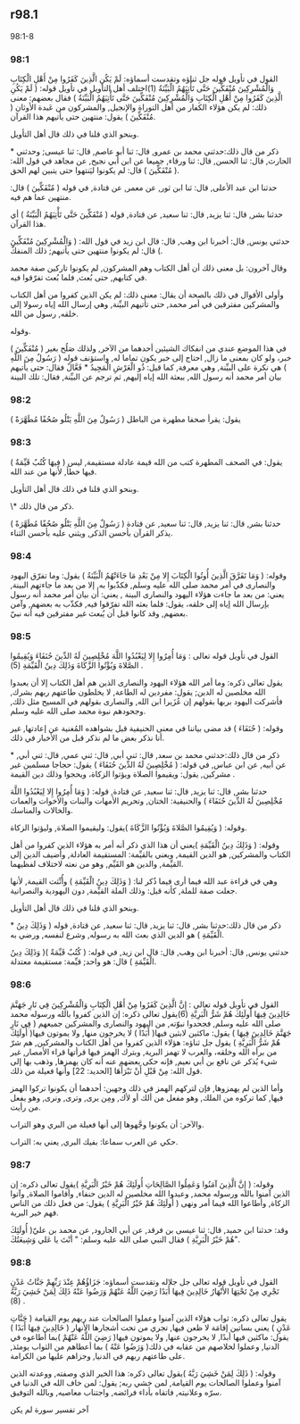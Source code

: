 ## r98.1
98:1-8
### 98:1
القول في تأويل قوله جل ثناؤه وتقدست أسماؤه: لَمْ يَكُنِ الَّذِينَ كَفَرُوا مِنْ أَهْلِ الْكِتَابِ وَالْمُشْرِكِينَ مُنْفَكِّينَ حَتَّى تَأْتِيَهُمُ الْبَيِّنَةُ (1)اختلف أهل التأويل في تأويل قوله: ( لَمْ يَكُنِ الَّذِينَ كَفَرُوا مِنْ أَهْلِ الْكِتَابِ وَالْمُشْرِكِينَ مُنْفَكِّينَ حَتَّى تَأْتِيَهُمُ الْبَيِّنَةُ ) فقال بعضهم: معنى ذلك: لم يكن هؤلاء الكفار من أهل التوراة والإنجيل, والمشركون من عَبدة الأوثان ( مُنْفَكِّينَ ) يقول: منتهين حتى يأتيهم هذا القرآن.

وبنحو الذي قلنا في ذلك قال أهل التأويل.

\* ذكر من قال ذلك:حدثني محمد بن عمرو, قال: ثنا أبو عاصم, قال: ثنا عيسى; وحدثني الحارث, قال: ثنا الحسن, قال: ثنا ورقاء, جميعا عن ابن أبي نجيح, عن مجاهد في قول الله: ( مُنْفَكِّينَ ) قال: لم يكونوا ليَنتهوا حتى يتبين لهم الحق.

حدثنا ابن عبد الأعلى, قال: ثنا ابن ثور, عن معمر, عن قتادة, في قوله ( مُنْفَكِّينَ ) قال: منتهين عما هم فيه.

حدثنا بشر, قال: ثنا يزيد, قال: ثنا سعيد, عن قتادة, قوله ( مُنْفَكِّينَ حَتَّى تَأْتِيَهُمُ الْبَيِّنَةُ ) أي هذا القرآن.

حدثني يونس, قال: أخبرنا ابن وهب, قال: قال ابن زيد في قول الله: ( وَالْمُشْرِكِينَ مُنْفَكِّينَ ) قال: لم يكونوا منتهين حتى يأتيهم; ذلك المنفكّ.

وقال آخرون: بل معنى ذلك أن أهل الكتاب وهم المشركون, لم يكونوا تاركين صفة محمد في كتابهم, حتى بُعث, فلما بُعث تفرّقوا فيه.

وأولى الأقوال في ذلك بالصحة أن يقال: معنى ذلك: لم يكن الذين كفروا من أهل الكتاب والمشركين مفترقين في أمر محمد, حتى تأتيهم البيِّنة, وهي إرسال الله إياه رسولا إلى خلقه, رسول من الله.

وقوله.

( مُنْفَكِّينَ ) في هذا الموضع عندي من انفكاك الشيئين أحدهما من الآخر, ولذلك صَلُح بغير خبر، ولو كان بمعنى ما زال, احتاج إلى خبر يكون تماما له, واستؤنف قوله ( رَسُولٌ مِنَ اللَّهِ ) هي نكرة على البيِّنة, وهي معرفة, كما قيل: ذُو الْعَرْشِ الْمَجِيدُ \* فَعَّالٌ فقال: حتى يأتيهم بيان أمر محمد أنه رسول الله, ببعثة الله إياه إليهم, ثم ترجم عن البيِّنة, فقال: تلك البينة

### 98:2
( رَسُولٌ مِنَ اللَّهِ يَتْلُو صُحُفًا مُطَهَّرَةً ) يقول: يقرأ صحفا مطهرة من الباطل

### 98:3
( فِيهَا كُتُبٌ قَيِّمَةٌ ) يقول: في الصحف المطهرة كتب من الله قيمة عادلة مستقيمة, ليس فيها خطأ, لأنها من عند الله.

وبنحو الذي قلنا في ذلك قال أهل التأويل.

\\* ذكر من قال ذلك.

حدثنا بشر, قال: ثنا يزيد, قال: ثنا سعيد, عن قتادة ( رَسُولٌ مِنَ اللَّهِ يَتْلُو صُحُفًا مُطَهَّرَةً ) يذكر القرآن بأحسن الذكر, ويثني عليه بأحسن الثناء.

### 98:4
وقوله: ( وَمَا تَفَرَّقَ الَّذِينَ أُوتُوا الْكِتَابَ إِلا مِنْ بَعْدِ مَا جَاءَتْهُمُ الْبَيِّنَةُ ) يقول: وما تفرّق اليهود والنصارى في أمر محمد صلى الله عليه وسلم, فكذّبوا به, إلا من بعد ما جاءتهم البينة, يعني: من بعد ما جاءت هؤلاء اليهود والنصارى البينة , يعني: أن بيان أمر محمد أنه رسول بإرسال الله إياه إلى خلقه، يقول: فلما بعثه الله تفرّقوا فيه, فكذّب به بعضهم, وآمن بعضهم, وقد كانوا قبل أن يُبعث غير مفترقين فيه أنه نبيّ.

### 98:5
القول في تأويل قوله تعالى : وَمَا أُمِرُوا إِلا لِيَعْبُدُوا اللَّهَ مُخْلِصِينَ لَهُ الدِّينَ حُنَفَاءَ وَيُقِيمُوا الصَّلاةَ وَيُؤْتُوا الزَّكَاةَ وَذَلِكَ دِينُ الْقَيِّمَةِ (5) .

يقول تعالى ذكره: وما أمر الله هؤلاء اليهود والنصارى الذين هم أهل الكتاب إلا أن يعبدوا الله مخلصين له الدين; يقول: مفردين له الطاعة, لا يخلطون طاعتهم ربهم بشرك, فأشركت اليهود بربها بقولهم إن عُزَيرا ابن الله, والنصارى بقولهم في المسيح مثل ذلك, وجحودهم نبوة محمد صلى الله عليه وسلم.

وقوله: ( حُنَفَاءَ ) قد مضى بياننا في معنى الحنيفية قبل بشواهده المُغنية عن إعادتها, غير أنا نذكر بعض ما لم نذكر قبل من الأخبار في ذلك.

\* ذكر من قال ذلك:حدثني محمد بن سعد, قال: ثني أبي, قال: ثني عمي, قال: ثني أبي, عن أبيه, عن ابن عباس, في قوله: ( مُخْلِصِينَ لَهُ الدِّينَ حُنَفَاءَ ) يقول: حجاجا مسلمين غير مشركين, يقول: ويقيموا الصلاة ويؤتوا الزكاة، ويحجوا وذلك دين القيمة .

حدثنا بشر, قال: ثنا يزيد, قال: ثنا سعيد, عن قتادة, قوله: ( وَمَا أُمِرُوا إِلا لِيَعْبُدُوا اللَّهَ مُخْلِصِينَ لَهُ الدِّينَ حُنَفَاءَ ) والحنيفية: الختان, وتحريم الأمهات والبنات والأخوات والعمات والخالات والمناسك.

وقوله: ( وَيُقِيمُوا الصَّلاةَ وَيُؤْتُوا الزَّكَاةَ )يقول: وليقيموا الصلاة, وليؤتوا الزكاة.

وقوله: ( وَذَلِكَ دِينُ الْقَيِّمَةِ )يعني أن هذا الذي ذكر أنه أمر به هؤلاء الذين كفروا من أهل الكتاب والمشركين, هو الدين القيمة, ويعني بالقيِّمة: المستقيمة العادلة, وأضيف الدين إلى القيِّمة, والدين هو القَيِّم, وهو من نعته لاختلاف لفظيهما.

وهي في قراءة عبد الله فيما أرى فيما ذُكر لنا: ( وَذَلِكَ دِينُ الْقَيِّمَةِ ) وأُنِّثت القيمة, لأنها جعلت صفة للملة, كأنه قيل: وذلك الملة القيِّمة, دون اليهودية والنصرانية.

وبنحو الذي قلنا في ذلك قال أهل التأويل.

\* ذكر من قال ذلك:حدثنا بشر, قال: ثنا يزيد, قال: ثنا سعيد, عن قتادة, قوله ( وَذَلِكَ دِينُ الْقَيِّمَةِ ) هو الدين الذي بعث الله به رسوله, وشرع لنفسه, ورضي به.

حدثني يونس, قال: أخبرنا ابن وهب, قال: قال ابن زيد, في قوله: ( كُتُبٌ قَيِّمَةٌ )( وَذَلِكَ دِينُ الْقَيِّمَةِ ) قال: هو واحد; قيِّمة: مستقيمة معتدلة.

### 98:6
القول في تأويل قوله تعالى : إِنَّ الَّذِينَ كَفَرُوا مِنْ أَهْلِ الْكِتَابِ وَالْمُشْرِكِينَ فِي نَارِ جَهَنَّمَ خَالِدِينَ فِيهَا أُولَئِكَ هُمْ شَرُّ الْبَرِيَّةِ (6)يقول تعالى ذكره: إن الذين كفروا بالله ورسوله محمد صلى الله عليه وسلم, فجحدوا نبوّته, من اليهود والنصارى والمشركين جميعهم ( فِي نَارِ جَهَنَّمَ خَالِدِينَ فِيهَا ) يقول: ماكثين لابثين فيها( أَبَدًا ) لا يخرجون منها, ولا يموتون فيها( أُولَئِكَ هُمْ شَرُّ الْبَرِيَّةِ ) يقول جل ثناؤه: هؤلاء الذين كفروا من أهل الكتاب والمشركين, هم شرّ من برأه الله وخلقه، والعرب لا تهمز البرية, وبترك الهمز فيها قرأتها قراء الأمصار, غير شيء يُذكر عن نافع بن أبي نعيم, فإنه حكى بعضهم عنه أنه كان يهمزها, وذهب بها إلى قول الله: مِنْ قَبْلِ أَنْ نَبْرَأَهَا \[الحديد: 22\] وأنها فعيلة من ذلك.

وأما الذين لم يهمزوها, فإن لتركهم الهمز في ذلك وجهين: أحدهما أن يكونوا تركوا الهمز فيها, كما تركوه من الملك, وهو مفعل من ألك أو لأك, ومِن يرى, وترى, ونرى, وهو يفعل من رأيت.

والآخر: أن يكونوا وجَّهوها إلى أنها فعيلة من البري وهو التراب.

حكي عن العرب سماعا: بفيك البري, يعني به: التراب.

### 98:7
وقوله: ( إِنَّ الَّذِينَ آمَنُوا وَعَمِلُوا الصَّالِحَاتِ أُولَئِكَ هُمْ خَيْرُ الْبَرِيَّةِ )يقول تعالى ذكره: إن الذين آمنوا بالله ورسوله محمد, وعبدوا الله مخلصين له الدين حنفاء, وأقاموا الصلاة, وآتوا الزكاة, وأطاعوا الله فيما أمر ونهى ( أُولَئِكَ هُمْ خَيْرُ الْبَرِيَّةِ ) يقول: من فعل ذلك من الناس فهم خير البرية.

وقد: حدثنا ابن حميد, قال: ثنا عيسى بن فرقد, عن أبي الجارود, عن محمد بن عليّ( أُولَئِكَ هُمْ خَيْرُ الْبَرِيَّةِ ) فقال النبي صلى الله عليه وسلم: " أنْتَ يا عَلي وَشِيعَتُكَ".

### 98:8
القول في تأويل قوله تعالى جل جلاله وتقدست أسماؤه: جَزَاؤُهُمْ عِنْدَ رَبِّهِمْ جَنَّاتُ عَدْنٍ تَجْرِي مِنْ تَحْتِهَا الأَنْهَارُ خَالِدِينَ فِيهَا أَبَدًا رَضِيَ اللَّهُ عَنْهُمْ وَرَضُوا عَنْهُ ذَلِكَ لِمَنْ خَشِيَ رَبَّهُ (8) .

يقول تعالى ذكره: ثواب هؤلاء الذين آمنوا وعملوا الصالحات عند ربهم يوم القيامة ( جَنَّاتِ عَدْنٍ ) يعني بساتين إقامَة لا ظعن فيها, تجري من تحت أشجارها الأنهار ( خَالِدِينَ فِيهَا أَبَدًا ) يقول: ماكثين فيها أبدًا, لا يخرجون عنها, ولا يموتون فيها( رَضِيَ اللَّهُ عَنْهُمْ )بما أطاعوه في الدنيا, وعملوا لخلاصهم من عقابه في ذلك( وَرَضُوا عَنْهُ ) بما أعطاهم من الثواب يومئذ, على طاعتهم ربهم في الدنيا, وجزاهم عليها من الكرامة.

وقوله: ( ذَلِكَ لِمَنْ خَشِيَ رَبَّهُ )يقول تعالى ذكره: هذا الخير الذي وصفته, ووعدته الذين آمنوا وعملوا الصالحات يوم القيامة, لمن خشي ربه; يقول: لمن خاف الله في الدنيا في سرّه وعلانيته, فاتقاه بأداء فرائضه, واجتناب معاصيه, وبالله التوفيق.

آخر تفسير سورة لم يكن
